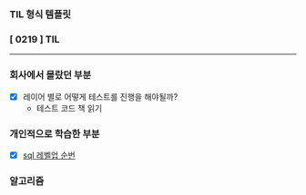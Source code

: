 ### TIL 형식 템플릿

### [ 0219 ] TIL

---

### 회사에서 몰랐던 부분

- [x] 레이어 별로 어떻게 테스트를 진행을 해야될까?
  - 테스트 코드 책 읽기


### 개인적으로 학습한 부분

- [x] [sql 레벨업 순번](/TIL/books/SQL%20레벨업/레코드에순번붙이기.md)


### 알고리즘

